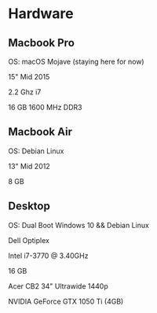 # Hardware
## Macbook Pro
OS: macOS Mojave (staying here for now)

15" Mid 2015

2.2 Ghz i7

16 GB 1600 MHz DDR3

## Macbook Air
OS: Debian Linux

13" Mid 2012 

8 GB 

## Desktop 
OS: Dual Boot Windows 10 && Debian Linux

Dell Optiplex

Intel i7-3770 @ 3.40GHz

16 GB

Acer CB2 34" Ultrawide 1440p

NVIDIA GeForce GTX 1050 Ti (4GB)

<!--
**kgrayallday/kgrayallday** is a ✨ _special_ ✨ repository because its `README.md` (this file) appears on your GitHub profile.

Here are some ideas to get you started:

- 🔭 I’m currently working on ...
- 🌱 I’m currently learning ...
- 👯 I’m looking to collaborate on ...
- 🤔 I’m looking for help with ...
- 💬 Ask me about ...
- 📫 How to reach me: ...
- 😄 Pronouns: ...
- ⚡ Fun fact: ...
-->
